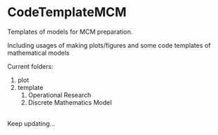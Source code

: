 # CodeTemplateMCM
Templates of models for MCM preparation.

Including usages of making plots/figures and some code templates of mathematical models

Current folders:<br>
1. plot
2. template
	1. Operational Research
	2. Discrete Mathematics Model

<br>Keep updating...
